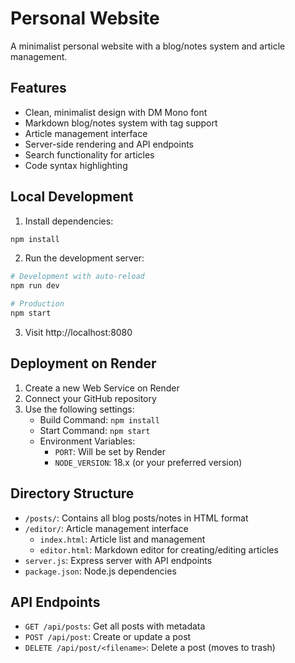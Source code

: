 # Personal Website

A minimalist personal website with a blog/notes system and article management.

## Features

- Clean, minimalist design with DM Mono font
- Markdown blog/notes system with tag support
- Article management interface
- Server-side rendering and API endpoints
- Search functionality for articles
- Code syntax highlighting

## Local Development

1. Install dependencies:
```bash
npm install
```

2. Run the development server:
```bash
# Development with auto-reload
npm run dev

# Production
npm start
```

3. Visit http://localhost:8080

## Deployment on Render

1. Create a new Web Service on Render
2. Connect your GitHub repository
3. Use the following settings:
   - Build Command: `npm install`
   - Start Command: `npm start`
   - Environment Variables:
     - `PORT`: Will be set by Render
     - `NODE_VERSION`: 18.x (or your preferred version)

## Directory Structure

- `/posts/`: Contains all blog posts/notes in HTML format
- `/editor/`: Article management interface
  - `index.html`: Article list and management
  - `editor.html`: Markdown editor for creating/editing articles
- `server.js`: Express server with API endpoints
- `package.json`: Node.js dependencies

## API Endpoints

- `GET /api/posts`: Get all posts with metadata
- `POST /api/post`: Create or update a post
- `DELETE /api/post/<filename>`: Delete a post (moves to trash)
